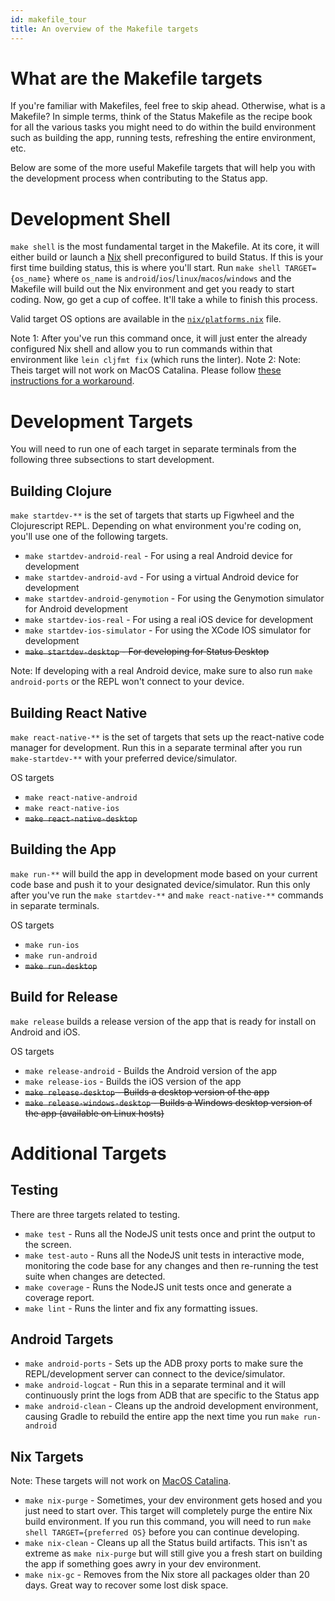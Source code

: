 ```yaml
---
id: makefile_tour
title: An overview of the Makefile targets
---
```


# What are the Makefile targets

If you're familiar with Makefiles, feel free to skip ahead.  Otherwise, what is a Makefile?  In simple terms, think of the Status Makefile as the recipe book for all the various tasks you might need to do within the build environment such as building the app, running tests, refreshing the entire environment, etc.  

Below are some of the more useful Makefile targets that will help you with the development process when contributing to the Status app.

# Development Shell

`make shell` is the most fundamental target in the Makefile.  At its core, it will either build or launch a [Nix](https://github.com/status-im/status-react/tree/develop/nix) shell preconfigured to build Status.  If this is your first time building status, this is where you'll start.  Run `make shell TARGET={os_name}` where `os_name` is `android`/`ios`/`linux`/`macos`/`windows` and the Makefile will build out the Nix environment and get you ready to start coding.  Now, go get a cup of coffee.  It'll take a while to finish this process.

Valid target OS options are available in the [`nix/platforms.nix`](https://github.com/status-im/status-react/blob/develop/nix/platform.nix) file.

Note 1: After you've run this command once, it will just enter the already configured Nix shell and allow you to run commands within that environment like `lein cljfmt fix` (which runs the linter).
Note 2: Note: Theis target will not work on MacOS Catalina. Please follow [these instructions for a workaround](https://github.com/status-im/status-react/tree/develop/nix#macos-1015-catalina).

# Development Targets

You will need to run one of each target in separate terminals from the following three subsections to start development.

## Building Clojure

`make startdev-**` is the set of targets that starts up Figwheel and the Clojurescript REPL.  Depending on what environment you're coding on, you'll use one of the following targets.

* `make startdev-android-real` - For using a real Android device for development
* `make startdev-android-avd` - For using a virtual Android device for development
* `make startdev-android-genymotion` - For using the Genymotion simulator for Android development
* `make startdev-ios-real` - For using a real iOS device for development
* `make startdev-ios-simulator` - For using the XCode IOS simulator for development
* ~~`make startdev-desktop` - For developing for Status Desktop~~

Note: If developing with a real Android device, make sure to also run `make android-ports` or the REPL won't connect to your device.

## Building React Native

`make react-native-**` is the set of targets that sets up the react-native code manager for development.  Run this in a separate terminal after you run `make-startdev-**` with your preferred device/simulator.  

OS targets

* `make react-native-android`
* `make react-native-ios`
* ~~`make react-native-desktop`~~

## Building the App

`make run-**` will build the app in development mode based on your current code base and push it to your designated device/simulator.  Run this only after you've run the `make startdev-**` and `make react-native-**` commands in separate terminals.

OS targets

* `make run-ios`
* `make run-android`
* ~~`make run-desktop`~~

## Build for Release

`make release` builds a release version of the app that is ready for install on Android and iOS.

OS targets
* `make release-android` - Builds the Android version of the app
* `make release-ios` - Builds the iOS version of the app
* ~~`make release-desktop` - Builds a desktop version of the app~~
* ~~`make release-windows-desktop` - Builds a Windows desktop version of the app (available on Linux hosts)~~

# Additional Targets

## Testing

There are three targets related to testing.

* `make test` - Runs all the NodeJS unit tests once and print the output to the screen.
* `make test-auto` - Runs all the NodeJS unit tests in interactive mode, monitoring the code base for any changes and then re-running the test suite when changes are detected.
* `make coverage` - Runs the NodeJS unit tests once and generate a coverage report.
* `make lint` - Runs the linter and fix any formatting issues.

## Android Targets

* `make android-ports` - Sets up the ADB proxy ports to make sure the REPL/development server can connect to the device/simulator.
* `make android-logcat` - Run this in a separate terminal and it will continuously print the logs from ADB that are specific to the Status app
* `make android-clean` - Cleans up the android development environment, causing Gradle to rebuild the entire app the next time you run `make run-android`

## Nix Targets

Note: These targets will not work on [MacOS Catalina](https://github.com/status-im/status-react/tree/develop/nix#macos-1015-catalina).

* `make nix-purge` - Sometimes, your dev environment gets hosed and you just need to start over.  This target will completely purge the entire Nix build environment.  If you run this command, you will need to run `make shell TARGET={preferred OS}` before you can continue developing.
* `make nix-clean` - Cleans up all the Status build artifacts.  This isn't as extreme as `make nix-purge` but will still give you a fresh start on building the app if something goes awry in your dev environment.
* `make nix-gc` - Removes from the Nix store all packages older than 20 days. Great way to recover some lost disk space.
